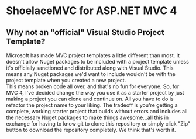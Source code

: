 ShoelaceMVC for ASP.NET MVC 4
==================

Why not an "official" Visual Studio Project Template?
----------------------------------

Microsoft has made MVC project templates a little different than most.  It 
doesn't allow Nuget packages to be included with a project template unless
it's officially sanctioned and distributed along with Visual Studio.  This means any Nuget packages we'd want to 
include wouldn't be with the project template when you created a new project.  
This means broken code all over, and that's no fun for everyone.  So, for MVC 4, I've decided change the way you use it as
a starter project by just making a project you can clone and continue on.  All you have to do is refactor the project name
to your liking.  The tradeoff is you're getting a complete, working starter project that builds without errors and includes
all the necessary Nuget packages to make things awesome...all this in exchange for having to know git to clone this repository
or simply click "Zip" button to download the repository completely.  We think that's worth it.